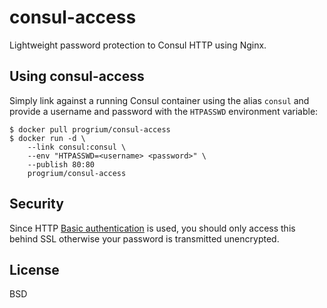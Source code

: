 # consul-access

Lightweight password protection to Consul HTTP using Nginx.

## Using consul-access

Simply link against a running Consul container using the alias `consul` and provide a username and password with the `HTPASSWD` environment variable:

	$ docker pull progrium/consul-access
	$ docker run -d \
		--link consul:consul \
		--env "HTPASSWD=<username> <password>" \
		--publish 80:80
		progrium/consul-access

## Security

Since HTTP [Basic authentication](https://en.wikipedia.org/wiki/Basic_access_authentication) is used, you should only access this behind SSL otherwise your password is transmitted unencrypted.

## License

BSD
